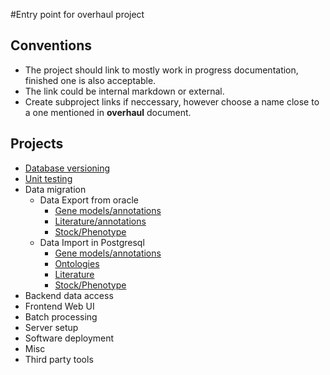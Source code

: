 #Entry point for overhaul project

## Conventions
+ The project should link to mostly work in progress documentation, finished one is also acceptable.
+ The link could be internal markdown or external.
+ Create subproject links if neccessary, however choose a name close to a one mentioned in __overhaul__ document.

## Projects
* [Database versioning](/DB-versioning.md)
* [Unit testing](/Unit-testing.md)
* Data migration
   * Data Export from oracle
     * [Gene models/annotations](Gene-models-export.md)
     * [Literature/annotations](Literature-annotations.md)
     * [Stock/Phenotype](Stock-Data-Migration.md)
   * Data Import in Postgresql
     * [Gene models/annotations](Gene-models-import.md)
     * [Ontologies](Ontology-import.md)
     * [Literature](Literature-import.md)
     * [Stock/Phenotype](Stock-Data-Migration.md) 
* Backend data access
* Frontend Web UI
* Batch processing
* Server setup
* Software deployment
* Misc
* Third party tools
